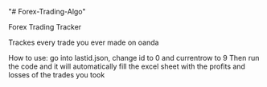 "# Forex-Trading-Algo"

Forex Trading Tracker

Trackes every trade you ever made on oanda

How to use: go into lastid.json, change id to 0 and currentrow to 9 Then run the code and it will automatically fill the excel sheet with the profits and losses of the trades you took